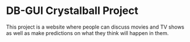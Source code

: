 # DB-GUI Crystalball Project

This project is a website where people can discuss movies and TV shows as well as make predictions on what they think will happen in them.
